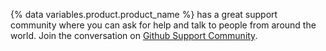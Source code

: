 {% data variables.product.product_name %} has a great support community where you can ask for help and talk to people from around the world. Join the conversation on [Github Support Community](https://github.community/).
